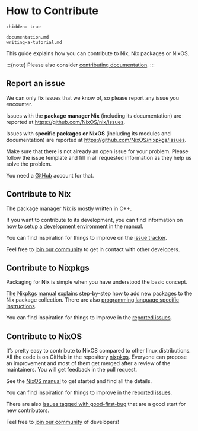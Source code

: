# How to Contribute

```{toctree}
:hidden: true

documentation.md
writing-a-tutorial.md
```

This guide explains how you can contribute to Nix, Nix packages or
NixOS.

:::{note}
Please also consider [contributing documentation](./documentation.md).
:::

## Report an issue

We can only fix issues that we know of, so please report any issue you
encounter.

Issues with the **package manager Nix** (including its documentation)
are reported at <https://github.com/NixOS/nix/issues>.

Issues with **specific packages or NixOS** (including its modules and
documentation) are reported at <https://github.com/NixOS/nixpkgs/issues>.

Make sure that there is not already an open issue for your problem.
Please follow the issue template and fill in all requested information
as they help us solve the problem.

You need a [GitHub] account for that.

[github]: https://github.com/

## Contribute to Nix

The package manager Nix is mostly written in C++.

If you want to contribute to its development, you can find
information on [how to setup a development environment] in the manual.

You can find inspiration for things to improve on the [issue tracker][nix issues].

Feel free to [join our community] to get in
contact with other developers.

[how to setup a development environment]: https://nixos.org/manual/nix/unstable/contributing/hacking.html
[nix issues]: https://github.com/NixOS/nix/issues
[join our community]: https://nixos.org/community

## Contribute to Nixpkgs

Packaging for Nix is simple when you have understood the basic concept.

[The Nixpkgs manual][nixpkgs quick-start] explains step-by-step how to add new packages to
the Nix package collection. There are also [programming language specific instructions].

You can find inspiration for things to improve in the [reported issues][nixpkgs issues].

[nixpkgs quick-start]: https://nixos.org/manual/nixpkgs/stable/#chap-quick-start 
[programming language specific instructions]: https://nixos.org/manual/nixpkgs/stable/#chap-language-support
[nixpkgs issues]: https://github.com/NixOS/nixpkgs/issues?q=is%3Aopen+is%3Aissue+-label%3A%226.topic%3A+nixos%22+-label%3A%226.topic%3A+module+system%22+-label%3A%226.+topic%3A+nixos-container%22

## Contribute to NixOS

It’s pretty easy to contribute to NixOS compared to other linux
distributions. All the code is on GitHub in the repository [nixpkgs].
Everyone can propose an improvement and most of them get merged after a
review of the maintainers. You will get feedback in the pull request.

See the [NixOS manual][nixos manual dev] to get started and find all the details.

You can find inspiration for things to improve in the [reported issues][nixos issues].

There are also [issues tagged with good-first-bug] that are a good start for new
contributors.

Feel free to [join our community] of developers!

[nixpkgs]: https://github.com/NixOS/nixpkgs
[nixos manual dev]: https://nixos.org/manual/nixos/stable/index.html#ch-development
[nixos issues]: https://github.com/NixOS/nixpkgs/issues?q=is%3Aopen+is%3Aissue+label%3A%226.topic%3A+nixos%22
[issues tagged with good-first-bug]: https://github.com/NixOS/nixpkgs/labels/3.skill%3A%20good-first-bug
